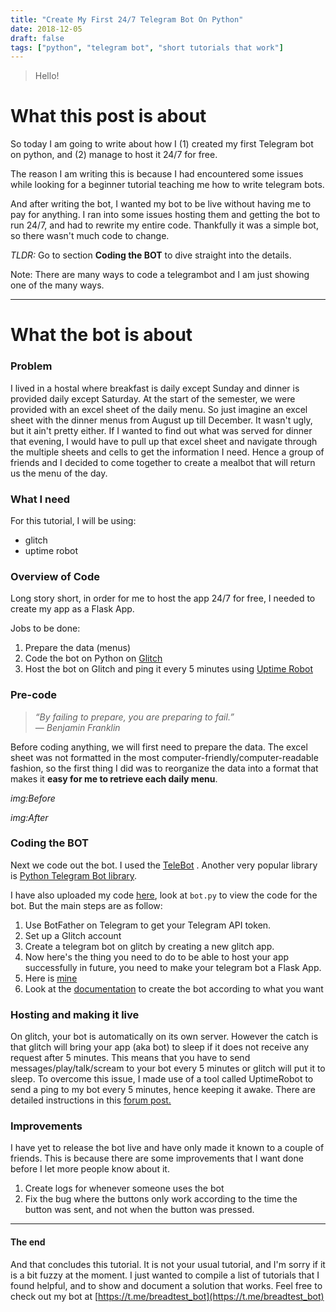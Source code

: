 ```yaml
---
title: "Create My First 24/7 Telegram Bot On Python"
date: 2018-12-05
draft: false
tags: ["python", "telegram bot", "short tutorials that work"]
---
```


> Hello!

# What this post is about
So today I am going to write about how I (1) created my first Telegram bot on python, and (2) manage to host it 24/7 for free.

The reason I am writing this is because I had encountered some issues while looking for a beginner tutorial teaching me how to write telegram bots. 

And after writing the bot, I wanted my bot to be live without having me to pay for anything. I ran into some issues hosting them and getting the bot to run 24/7, and had to rewrite my entire code. Thankfully it was a simple bot, so there wasn't much code to change.

_TLDR:_ 
Go to section **Coding the BOT** to dive straight into the details.

Note: There are many ways to code a telegrambot and I am just showing one of the many ways. 

---

# What the bot is about

### Problem
I lived in a hostal where breakfast is daily except Sunday and dinner is provided daily except Saturday. At the start of the semester, we were provided with an excel sheet of the daily menu. So just imagine an excel sheet with the dinner menus from August up till December. It wasn't ugly, but it ain't pretty either. If I wanted to find out what was served for dinner that evening, I would have to pull up that excel sheet and navigate through the multiple sheets and cells to get the information I need. Hence a group of friends and I decided to come together to create a mealbot that will return us the menu of the day.

### What I need
For this tutorial, I will be using:
- glitch
- uptime robot

### Overview of Code
Long story short, in order for me to host the app 24/7 for free, I needed to create my app as a Flask App. 

Jobs to be done:

1. Prepare the data (menus)
2. Code the bot on Python on [Glitch](https://glitch.com)
3. Host the bot on Glitch and ping it every 5 minutes using [Uptime Robot](https://uptimerobot.com)

### Pre-code
> *“By failing to prepare, you are preparing to fail.”       
― Benjamin Franklin*

Before coding anything, we will first need to prepare the data. The excel sheet was not formatted in the most computer-friendly/computer-readable fashion, so the first thing I did was to reorganize the data into a format that makes it **easy for me to retrieve each daily menu**.

*img:Before*

*img:After*

### Coding the BOT
Next we code out the bot. I used the [TeleBot](https://github.com/eternnoir/pyTelegramBotAPI) . Another very popular library is [Python Telegram Bot library](https://github.com/python-telegram-bot/python-telegram-bot). 

I have also uploaded my code [here](https://github.com/breadplop/glitchbot), look at `bot.py` to view the code for the bot. But the main steps are as follow:

1. Use BotFather on Telegram to get your Telegram API token.
2. Set up a Glitch account
3. Create a telegram bot on glitch by creating a new glitch app.
4. Now here's the thing you need to do to be able to host your app successfully in future, you need to make your telegram bot a Flask App. 
5. Here is [mine](https://glitch.com/edit/#!/truth-mine?path=README.md:1:0)
6. Look at the [documentation](https://github.com/eternnoir/pyTelegramBotAPI#writing-your-first-bot) to create the bot according to what you want

### Hosting and making it live

On glitch, your bot is automatically on its own server. However the catch is that glitch will bring your app (aka bot) to sleep if it does not receive any request after 5 minutes. This means that you have to send messages/play/talk/scream to your bot every 5 minutes or glitch will put it to sleep. To overcome this issue, I made use of a tool called UptimeRobot to send a ping to my bot every 5 minutes, hence keeping it awake. There are detailed instructions in this [forum post.](https://support.glitch.com/t/how-to-make-a-glitch-project-to-run-constantly/2439)

### Improvements

I have yet to release the bot live and have only made it known to a couple of friends. This is because there are some improvements that I want done before I let more people know about it.

1. Create logs for whenever someone uses the bot 
2. Fix the bug where the buttons only work according to the time the button was sent, and not when the button was pressed. 


--- 
#### The end
And that concludes this tutorial. It is not your usual tutorial, and I'm sorry if it is a bit fuzzy at the moment. I just wanted to compile a list of tutorials that I found helpful, and to show and document a solution that works. Feel free to check out my bot at [https://t.me/breadtest_bot](https://t.me/breadtest_bot)



